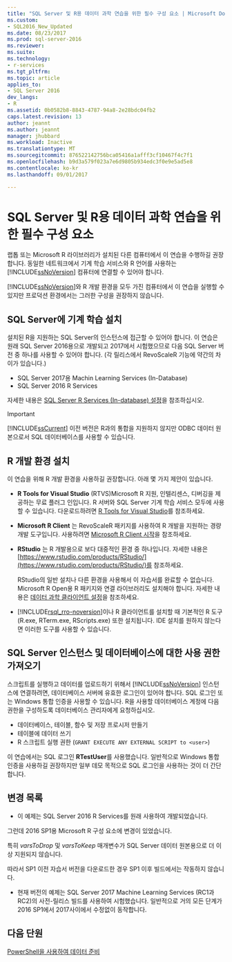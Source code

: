 ```yaml
---
title: "SQL Server 및 R용 데이터 과학 연습을 위한 필수 구성 요소 | Microsoft Docs"
ms.custom:
- SQL2016_New_Updated
ms.date: 08/23/2017
ms.prod: sql-server-2016
ms.reviewer: 
ms.suite: 
ms.technology:
- r-services
ms.tgt_pltfrm: 
ms.topic: article
applies_to:
- SQL Server 2016
dev_langs:
- R
ms.assetid: 0b0582b8-8843-4787-94a8-2e28bdc04fb2
caps.latest.revision: 13
author: jeannt
ms.author: jeannt
manager: jhubbard
ms.workload: Inactive
ms.translationtype: MT
ms.sourcegitcommit: 876522142756bca05416a1afff3cf10467f4c7f1
ms.openlocfilehash: b9d3a579f023a7e6d9805b934edc3f0e9e5ad5e8
ms.contentlocale: ko-kr
ms.lasthandoff: 09/01/2017

---
```

# <a name="prerequisites-for-the-data-science-walkthrough-for-sql-server-and-r"></a>SQL Server 및 R용 데이터 과학 연습을 위한 필수 구성 요소

랩톱 또는 Microsoft R 라이브러리가 설치된 다른 컴퓨터에서 이 연습을 수행하길 권장합니다. 동일한 네트워크에서 기계 학습 서비스와 R 언어를 사용하는 [!INCLUDE[ssNoVersion](../../includes/ssnoversion-md.md)] 컴퓨터에 연결할 수 있어야 합니다.

[!INCLUDE[ssNoVersion](../../includes/ssnoversion-md.md)]와 R 개발 환경을 모두 가진 컴퓨터에서 이 연습을 실행할 수 있지만 프로덕션 환경에서는 그러한 구성을 권장하지 않습니다.

## <a name="install-machine-learning-for-sql-server"></a>SQL Server에 기계 학습 설치

설치된 R을 지원하는 SQL Server의 인스턴스에 접근할 수 있어야 합니다. 이 연습은 원래 SQL Server 2016용으로 개발되고 2017에서 시험했으므로 다음 SQL Server 버전 중 하나를 사용할 수 있어야 합니다. (각 릴리스에서 RevoScaleR 기능에 약간의 차이가 있습니다.)

+ SQL Server 2017용 Machin Learning Services (In-Database)
+ SQL Server 2016 R Services

자세한 내용은 [SQL Server R Services (In-database) 설정](../r/set-up-sql-server-r-services-in-database.md)을 참조하십시오.

> [!IMPORTANT]
> [!INCLUDE[ssCurrent](../../includes/sscurrent-md.md)] 이전 버전은 R과의 통합을 지원하지 않지만 ODBC 데이터 원본으로서 SQL 데이터베이스를 사용할 수 있습니다.

## <a name="install-an-r-development-environment"></a>R 개발 환경 설치

이 연습을 위해 R 개발 환경을 사용하길 권장합니다. 아래 몇 가지 제안이 있습니다.

- **R Tools for Visual Studio** (RTVS)Microsoft R 지원, 인텔리센스, 디버깅을 제공하는 무료 플러그 인입니다. R 서버와 SQL Server 기계 학습 서비스 모두에 사용할 수 있습니다. 다운로드하려면 [R Tools for Visual Studio](https://www.visualstudio.com/features/rtvs-vs.aspx)를 참조하세요.

- **Microsoft R Client** 는 RevoScaleR 패키지를 사용하여 R 개발을 지원하는 경량 개발 도구입니다. 사용하려면 [Microsoft R Client 시작](https://msdn.microsoft.com/microsoft-r/r-client-get-started)을 참조하세요.

- **RStudio** 는 R 개발용으로 보다 대중적인 환경 중 하나입니다. 자세한 내용은 [https://www.rstudio.com/products/RStudio/](https://www.rstudio.com/products/RStudio/)를 참조하세요.

    RStudio의 일반 설치나 다른 환경을 사용해서 이 자습서를 완료할 수 없습니다. Microsoft R Open용 R 패키지와 연결 라이브러리도 설치해야 합니다. 자세한 내용은 [데이터 과학 클라이언트 설정](../r/set-up-a-data-science-client.md)을 참조하세요.

- [!INCLUDE[rsql_rro-noversion](../../includes/rsql-rro-noversion-md.md)]이나 R 클라이언트를 설치할 때 기본적인 R 도구 (R.exe, RTerm.exe, RScripts.exe) 또한 설치됩니다. IDE 설치를 원하지 않는다면 이러한 도구를 사용할 수 있습니다.

## <a name="get-permissions-on-the-sql-server-instance-and-database"></a>SQL Server 인스턴스 및 데이터베이스에 대한 사용 권한 가져오기

스크립트를 실행하고 데이터를 업로드하기 위해서 [!INCLUDE[ssNoVersion](../../includes/ssnoversion-md.md)] 인스턴스에 연결하려면, 데이터베이스 서버에 유효한 로그인이 있어야 합니다. SQL 로그인 또는 Windows 통합 인증을 사용할 수 있습니다. R을 사용할 데이터베이스 계정에 다음 권한을 구성하도록 데이터베이스 관리자에게 요청하십시오.

- 데이터베이스, 테이블, 함수 및 저장 프로시저 만들기
- 테이블에 데이터 쓰기
- R 스크립트 실행 권한 (`GRANT EXECUTE ANY EXTERNAL SCRIPT to <user>`)

이 연습에서는 SQL 로그인 **RTestUser**를 사용했습니다. 일반적으로 Windows 통합 인증을 사용하길 권장하지만 일부 데모 목적으로 SQL 로그인을 사용하는 것이 더 간단합니다.

## <a name="change-list"></a>변경 목록

+ 이 예제는 SQL Server 2016 R Services를 원래 사용하여 개발되었습니다. 

그런데 2016 SP1용 Microsoft R 구성 요소에 변경이 있었습니다. 

특히 _varsToDrop_ 및 _varsToKeep_ 매개변수가 SQL Server 데이터 원본용으로 더 이상 지원되지 않습니다. 

따라서 SP1 이전 자습서 버전을 다운로드한 경우 SP1 이후 빌드에서는 작동하지 않습니다.

+ 현재 버전의 예제는 SQL Server 2017 Machine Learning Services (RC1과 RC2)의 사전-릴리스 빌드를 사용하여 시험했습니다. 일반적으로 거의 모든 단계가 2016 SP1에서 2017사이에서 수정없이 동작합니다.

## <a name="next-lesson"></a>다음 단원

[PowerShell을 사용하여 데이터 준비](/walkthrough-prepare-the-data.md)

